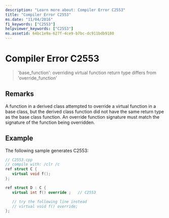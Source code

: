 ```yaml
---
description: "Learn more about: Compiler Error C2553"
title: "Compiler Error C2553"
ms.date: "11/04/2016"
f1_keywords: ["C2553"]
helpviewer_keywords: ["C2553"]
ms.assetid: 64bc1e9a-627f-4ce9-b7bc-dc911bdb9180
---
```

# Compiler Error C2553

> 'base_function': overriding virtual function return type differs from 'override_function'

## Remarks

A function in a derived class attempted to override a virtual function in a base class, but the derived class function did not have the same return type as the base class function.  An override function signature must match the signature of the function being overridden.

## Example

The following sample generates C2553:

```cpp
// C2553.cpp
// compile with: /clr /c
ref struct C {
   virtual void f();
};

ref struct D : C {
   virtual int f() override ;   // C2553

   // try the following line instead
   // virtual void f() override;
};
```
